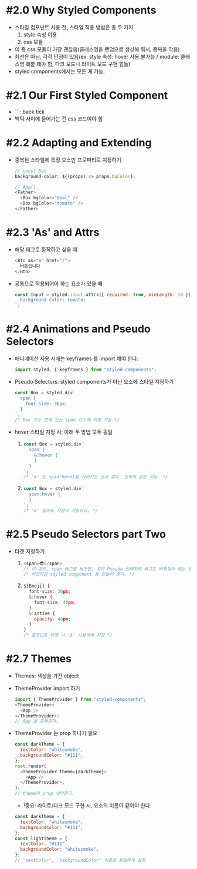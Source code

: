 # #2.0 Why Styled Components

- 스타일 컴포넌트 사용 전, 스타일 적용 방법은 총 두 가지
  1. style 속성 이용
  2. css 모듈
- 이 중 css 모듈이 가장 괜찮음(클래스명을 랜덤으로 생성해 줘서, 중복을 막음)
- 최선은 아님, 각각 단점이 있음(ex. style 속성: hover 사용 불가능 / module: 클래스명 복붙 해야 함, 다크 모드나 라이트 모드 구현 힘듦)
- styled components에서는 모든 게 가능.

# #2.1 Our First Styled Component

- `` : back tick
- 백틱 사이에 들어가는 건 css 코드여야 함

# #2.2 Adapting and Extending

- 중복된 스타일에 특정 요소만 프로퍼티로 지정하기

  ```javascript
  // const Box
  background-color: ${(props) => props.bgColor};
  ```

  ```javascript
  // App()
  <Father>
    <Box bgColor="teal" />
    <Box bgColor="tomato" />
  </Father>
  ```

# #2.3 'As' and Attrs

- 해당 태그로 동작하고 싶을 때

  ```javascript
  <Btn as="a" href="/">
    버튼입니다
  </Btn>
  ```

- 공통으로 적용되어야 하는 요소가 있을 때

  ```javascript
  const Input = styled.input.attrs({ required: true, minLength: 10 })`
    background-color: tomato;
  `;
  ```

# #2.4 Animations and Pseudo Selectors

- 애니메이션 사용 시에는 keyframes 를 import 해야 한다.

  ```javascript
  import styled, { keyframes } from "styled-components";
  ```

- Pseudo Selectors: styled components가 아닌 요소에 스타일 지정하기

  ```javascript
  const Box = styled.div`
    span {
      font-size: 36px;
    }
  `;
  /* Box 요소 안에 있는 span 요소에 지정 가능 */
  ```

- hover 스타일 지정 시: 아래 두 방법 모두 동일

  1.  ```javascript
      const Box = styled.div`
        span {
          &:hover {
          }
        }
      `;
      /* '&' 는 span(here)을 가리키는 것과 같다. 단축어 같은 기능. */
      ```
  2.  ```javascript
      const Box = styled.div`
        span:hover {
        }
      `;
      /* '&' 없이도 지정이 가능하다. */
      ```

# #2.5 Pseudo Selectors part Two

- 타겟 지정하기

  1.  ```javascript
      <span>😎</span>
      /* 이 경우, span 태그를 바꾸면, 위의 Pseudo 선택자의 태그도 바꿔줘야 하는 번거로움이 있음 */
      /* 이모티콘 styled component 를 만들어 준다. */
      ```
  2.  ```javascript
      ${Emoji} {
        font-size: 36px;
        &:hover {
          font-size: 48px;
        }
        &:active {
          opacity: 48px;
        }
      }
      /* 컴포넌트 타겟 시 '$' 사용하여 지정 */
      ```

# #2.7 Themes

- Themes: 색상을 가진 object
- ThemeProvider import 하기

  ```javascript
  import { ThemeProvider } from "styled-components";
  <ThemeProvider>
    <App />
  </ThemeProvider>;
  // App 을 감싸준다.
  ```

- ThemeProvider 는 prop 하나가 필요

  ```javascript
  const darkTheme = {
    textColor: "whitesmoke",
    backgroundColor: "#111",
  };
  root.render(
    <ThemeProvider theme={darkTheme}>
      <App />
    </ThemeProvider>,
  );
  // theme의 prop 넣어준다.
  ```

  - !중요: 라이트/다크 모드 구현 시, 요소의 이름이 같아야 한다.

  ```javascript
  const darkTheme = {
    textColor: "whitesmoke",
    backgroundColor: "#111",
  };
  const lightTheme = {
    textColor: "#111",
    backgroundColor: "whitesmoke",
  };
  // 'textColor', 'backgroundColor' 이름을 동일하게 설정
  ```
